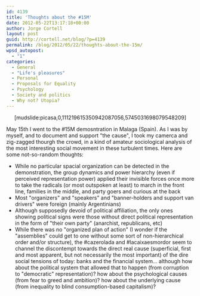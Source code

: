 ```yaml
---
id: 4139
title: 'Thoughts about the #15M'
date: 2012-05-22T13:17:18+00:00
author: Jorge Cortell
layout: post
guid: http://cortell.net/blog/?p=4139
permalink: /blog/2012/05/22/thoughts-about-the-15m/
wpsd_autopost:
  - "1"
categories:
  - General
  - "Life's pleasures"
  - Personal
  - Proposals for Equality
  - Psychology
  - Society and politics
  - Why not? Utopia?
---
```

<p style="text-align: center">
  [mudslide:picasa,0,111219615350942087056,5745031698079548209]
</p>

May 15th I went to the #15M demosntration in Malaga (Spain). As I was by myself, and to document and support "the cause", I took my camerca and zig-zagged thourgh the crowd, in a kind of amateur sociological analysis of the most interesting social movement in these turbulent times. Here are some not-so-random thoughts:

  * While no particular spacial organization can be detected in the demonstration, the group dynamics and power hierarchy (even if perceived representation power) applied their invisible forces once more to take the radicals (or most outspoken at least) to march in the front line, families in the middle, and party goers and curious at the back
  * Most "organizers" and "speakers" and "banner-holders and support van drivers" were foreign (mainly Argentinians)
  * Although supposedly devoid of political affiliation, the only ones showing political signs were those without direct political representation in the form of "their own party" (anarchist, republicans, etc)
  * While there was no "organized plan of action" (I wonder if the "assemblies" could get to one without some sort of non-hierarchical order and/or structure), the #cazerolada and #lacaixaesmordor seem to channel the discontempt towards the direct real cause (superficial, first and most apparent, but not necessarily the most important) of the dire social tensions of today: banks and the financial system... although how about the political system that allowed that to happen (from corruption to "democratic" representation)? how about the psychological causes (from fear to greed and ambition)? how about the underlying cause (from inequality to blind consumption-based capitalism)?